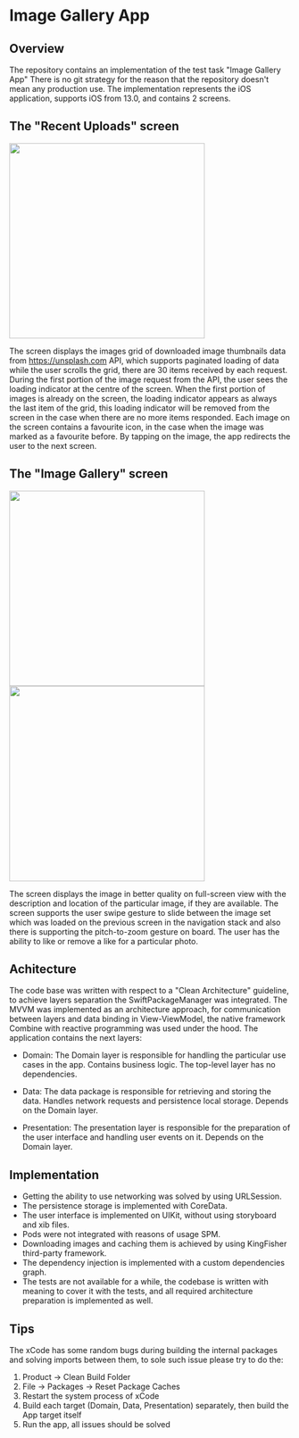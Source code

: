 # Image Gallery App

## Overview 

The repository contains an implementation of the test task "Image Gallery App"
There is no git strategy for the reason that the repository doesn't mean any production use.
The implementation represents the iOS application, supports iOS from 13.0, and contains 2 screens.


## The "Recent Uploads" screen

<a href="url"><img src="https://github.com/alexzhauniarovich/ImageGalleryApp/assets/77155155/5f372d6a-749f-49c2-8370-03f2eca665d0"  width="350" ></a>

The screen displays the images grid of downloaded image thumbnails data from https://unsplash.com API, which supports paginated loading of data while the user scrolls the grid, there are 30 items received by each request.
During the first portion of the image request from the API, the user sees the loading indicator at the centre of the screen. When the first portion of images is already on the screen,
the loading indicator appears as always the last item of the grid, this loading indicator will be removed from the screen in the case when there are no more items responded.
Each image on the screen contains a favourite icon, in the case when the image was marked as a favourite before. By tapping on the image, the app redirects the user to the next screen.


## The "Image Gallery" screen

<a href="url"><img src="https://github.com/alexzhauniarovich/ImageGalleryApp/assets/77155155/85832d10-0794-4fa3-9be3-0de62f79f151"  width="350" ></a>   <a href="url"><img src="https://github.com/alexzhauniarovich/ImageGalleryApp/assets/77155155/ace3c677-bfbe-43e1-9382-103735a2b63d"   width="350" ></a>

The screen displays the image in better quality on full-screen view with the description and location of the particular image, if they are available. The screen supports the user swipe gesture to slide between the image set which was loaded on the previous screen in the navigation stack and also there is supporting the pitch-to-zoom gesture on board. The user has the ability to like or remove a like for a particular photo.


## Achitecture

The code base was written with respect to a "Clean Architecture" guideline, to achieve layers separation the SwiftPackageManager was integrated.
The MVVM was implemented as an architecture approach, for communication between layers and data binding in View-ViewModel, the native framework Combine with reactive programming was used under the hood.
The application contains the next layers:

 - Domain: The Domain layer is responsible for handling the particular use cases in the app. Contains business logic. The top-level layer has no dependencies.
   
 - Data: The data package is responsible for retrieving and storing the data. Handles network requests and persistence local storage. Depends on the Domain layer.
   
 - Presentation: The presentation layer is responsible for the preparation of the user interface and handling user events on it. Depends on the Domain layer.

## Implementation

  - Getting the ability to use networking was solved by using URLSession.
  - The persistence storage is implemented with CoreData.
  - The user interface is implemented on UIKit, without using storyboard and xib files.
  - Pods were not integrated with reasons of usage SPM.
  - Downloading images and caching them is achieved by using KingFisher third-party framework.
  - The dependency injection is implemented with a custom dependencies graph.
  - The tests are not available for a while, the codebase is written with meaning to cover it with the tests, and all required architecture preparation is implemented as well.
 
 ## Tips

 The xCode has some random bugs during building the internal packages and solving imports between them, to sole such issue please try to do the:
  1) Product -> Clean Build Folder
  2) File -> Packages -> Reset Package Caches
  3) Restart the system process of xCode
  4) Build each target (Domain, Data, Presentation) separately, then build the App target itself
  5) Run the app, all issues should be solved
